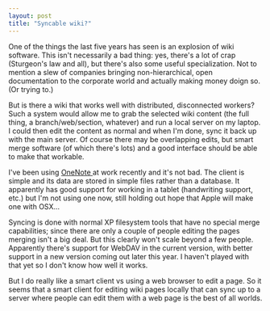 ```yaml
---
layout: post
title: "Syncable wiki?"
---
```




<p>One of the things the last five years has seen is an explosion of wiki software. This isn't necessarily a bad thing: yes, there's a lot of crap (Sturgeon's law and all), but there's also some useful specialization. Not to mention a slew of companies bringing non-hierarchical, open documentation to the corporate world and actually making money doign so. (Or trying to.)</p>

<p>But is there a wiki that works well with distributed, disconnected workers? Such a system would allow me to grab the selected wiki content (the full thing, a branch/web/section, whatever) and run a local server on my laptop. I could then edit the content as normal and when I'm done, sync it back up with the main server. Of course there may be overlapping edits, but smart merge software (of which there's lots) and a good interface should be able to make that workable.</p>

<p>I've been using <a href="http://office.microsoft.com/en-us/FX010858031033.aspx">OneNote </a> at work recently and it's not bad. The client is simple and its data are stored in simple files rather than a database. It apparently has good support for working in a tablet (handwriting support, etc.) but I'm not using one now, still holding out hope that Apple will make one with OSX...</p>

<p>Syncing is done with normal XP filesystem tools that have no special merge capabilities; since there are only a couple of people editing the pages merging isn't a big deal. But this clearly won't scale beyond a few people. Apparently there's support for WebDAV in the current version, with better support in a new version coming out later this year. I haven't played with that yet so I don't know how well it works.</p>

<p>But I do really like a smart client vs using a web browser to edit a page. So it seems that a smart client for editing wiki pages locally that can sync up to a server where people can edit them with a web page is the best of all worlds.</p>


